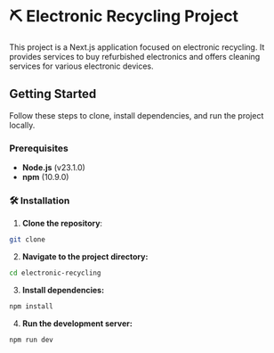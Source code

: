 # ⛏️ Electronic Recycling Project

This project is a Next.js application focused on electronic recycling. It provides services to buy refurbished electronics and offers cleaning services for various electronic devices.

## Getting Started

Follow these steps to clone, install dependencies, and run the project locally.

### Prerequisites

- **Node.js** (v23.1.0)
- **npm** (10.9.0)

### 🛠️ Installation

1. **Clone the repository**:
```bash
git clone
```

2. **Navigate to the project directory:**
```bash
cd electronic-recycling
```

3. **Install dependencies:**
```bash
npm install
```

4. **Run the development server:**
```bash
npm run dev
```
